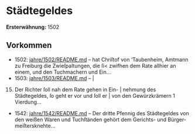 # Städtegeldes

**Ersterwähnung:** 1502

## Vorkommen
- 1502: [jahre/1502/README.md](../jahre/1502/README.md) – hat Chriſtof von
‘Taubenheim, Amtmann zu Freiburg die Zwieſpaltungen,
die ſi< zwifhen dem Rate allhier an einem, und den
Tuchmachern und Ein...
- 1503: [jahre/1503/README.md](../jahre/1503/README.md) – |

15) Der Richter ſoll nah dem Rate gehen in Ein- |
nehmung des Städtegeldes, ſo geht er vor und ſoll er |
von den Gewürzkrämern 1 Vierdung...
- 1542: [jahre/1542/README.md](../jahre/1542/README.md) – Der dritte Pfennig des Städtegeldes von den weißen
Waren und Tuchſtänden gehört dem Gerichts- und Bürger-
meiſtersknehte...
